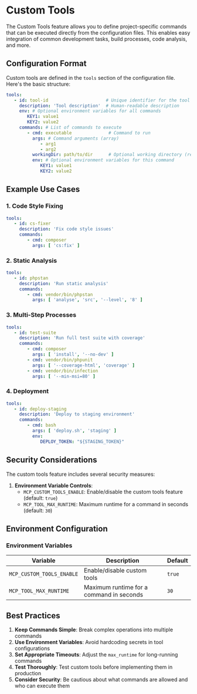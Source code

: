 # Custom Tools

The Custom Tools feature allows you to define project-specific commands that can be executed directly from the
configuration files. This enables easy integration of common development tasks, build processes, code analysis, and
more.

## Configuration Format

Custom tools are defined in the `tools` section of the configuration file. Here's the basic structure:

```yaml
tools:
   - id: tool-id                      # Unique identifier for the tool
     description: 'Tool description'  # Human-readable description
     env: # Optional environment variables for all commands
        KEY1: value1
        KEY2: value2
     commands: # List of commands to execute
        - cmd: executable              # Command to run
          args: # Command arguments (array)
             - arg1
             - arg2
          workingDir: path/to/dir      # Optional working directory (relative to project root)
          env: # Optional environment variables for this command
             KEY1: value1
             KEY2: value2
```

## Example Use Cases

### 1. Code Style Fixing

```yaml
tools:
   - id: cs-fixer
     description: 'Fix code style issues'
     commands:
        - cmd: composer
          args: [ 'cs:fix' ]
```

### 2. Static Analysis

```yaml
tools:
   - id: phpstan
     description: 'Run static analysis'
     commands:
        - cmd: vendor/bin/phpstan
          args: [ 'analyse', 'src', '--level', '8' ]
```

### 3. Multi-Step Processes

```yaml
tools:
   - id: test-suite
     description: 'Run full test suite with coverage'
     commands:
        - cmd: composer
          args: [ 'install', '--no-dev' ]
        - cmd: vendor/bin/phpunit
          args: [ '--coverage-html', 'coverage' ]
        - cmd: vendor/bin/infection
          args: [ '--min-msi=80' ]
```

### 4. Deployment

```yaml
tools:
   - id: deploy-staging
     description: 'Deploy to staging environment'
     commands:
        - cmd: bash
          args: [ 'deploy.sh', 'staging' ]
          env:
             DEPLOY_TOKEN: "${STAGING_TOKEN}"
```

## Security Considerations

The custom tools feature includes several security measures:

1. **Environment Variable Controls**:
    - `MCP_CUSTOM_TOOLS_ENABLE`: Enable/disable the custom tools feature (default: `true`)
    - `MCP_TOOL_MAX_RUNTIME`: Maximum runtime for a command in seconds (default: `30`)

## Environment Configuration

### Environment Variables

| Variable                  | Description                              | Default |
|---------------------------|------------------------------------------|---------|
| `MCP_CUSTOM_TOOLS_ENABLE` | Enable/disable custom tools              | `true`  |
| `MCP_TOOL_MAX_RUNTIME`    | Maximum runtime for a command in seconds | `30`    |

## Best Practices

1. **Keep Commands Simple**: Break complex operations into multiple commands
2. **Use Environment Variables**: Avoid hardcoding secrets in tool configurations
3. **Set Appropriate Timeouts**: Adjust the `max_runtime` for long-running commands
4. **Test Thoroughly**: Test custom tools before implementing them in production
5. **Consider Security**: Be cautious about what commands are allowed and who can execute them

